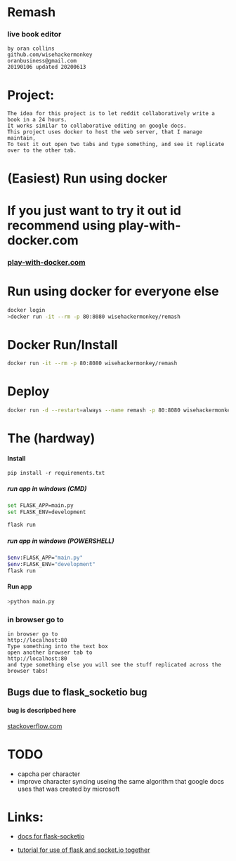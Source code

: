 # Remash
### live book editor
```
by oran collins
github.com/wisehackermonkey
oranbusiness@gmail.com
20190106 updated 20200613
```

# Project:
```
The idea for this project is to let reddit collaboratively write a book in a 24 hours. 
It works similar to collaborative editing on google docs.
This project uses docker to host the web server, that I manage maintain, 
To test it out open two tabs and type something, and see it replicate over to the other tab.
```

# (Easiest) Run using docker 
# If you just want to try it out id recommend using play-with-docker.com 
### [play-with-docker.com](https://labs.play-with-docker.com/)


# Run using docker for everyone else
```bash
docker login
>docker run -it --rm -p 80:8080 wisehackermonkey/remash
```
# Docker Run/Install
```bash
docker run -it --rm -p 80:8080 wisehackermonkey/remash
```

# Deploy
```bash
docker run -d --restart=always --name remash -p 80:8080 wisehackermonkey/remash
```


# The (hardway)
#### Install   
```
pip install -r requirements.txt
```

##### run app in windows (CMD)
```bash
set FLASK_APP=main.py
set FLASK_ENV=development

flask run
```

##### run app in windows (POWERSHELL)
```bash
$env:FLASK_APP="main.py"
$env:FLASK_ENV="development"
flask run
```
#### Run app
```bash
>python main.py
```


### in browser go to 
```
in browser go to 
http://localhost:80
Type something into the text box
open another browser tab to 
http://localhost:80
and type something else you will see the stuff replicated across the browser tabs!
```

## Bugs due to flask_socketio bug
#### bug is descripbed here 
[stackoverflow.com](https://stackoverflow.com/questions/53522052/flask-app-valueerror-signal-only-works-in-main-thread)


# TODO
- capcha per character
- improve character syncing useing the same algorithm that google docs uses that was created by microsoft

# Links:
- [docs for flask-socketio](https://flask-socketio.readthedocs.io/en/latest/)

- [tutorial for use of flask and socket.io together](https://codeburst.io/building-your-first-chat-application-using-flask-in-7-minutes-f98de4adfa5d)
